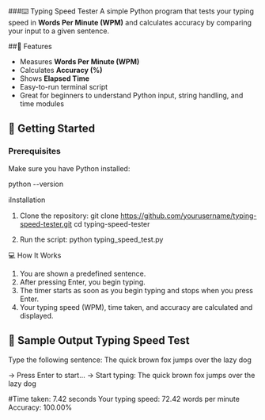 ###⌨️ Typing Speed Tester
A simple Python program that tests your typing speed in **Words Per Minute (WPM)** and calculates accuracy by comparing your input to a given sentence.

##📌 Features
- Measures **Words Per Minute (WPM)**
- Calculates **Accuracy (%)**
- Shows **Elapsed Time**
- Easy-to-run terminal script
- Great for beginners to understand Python input, string handling, and time modules
## 🚀 Getting Started
### Prerequisites
Make sure you have Python installed:

python --version

ℹ️Installation

1. Clone the repository:
git clone https://github.com/yourusername/typing-speed-tester.git
cd typing-speed-tester

2. Run the script:
python typing_speed_test.py


💻 How It Works

1. You are shown a predefined sentence.
2. After pressing Enter, you begin typing.
3. The timer starts as soon as you begin typing and stops when you press Enter.
4. Your typing speed (WPM), time taken, and accuracy are calculated and displayed.

🧠 Sample Output
Typing Speed Test
------------------
Type the following sentence:
The quick brown fox jumps over the lazy dog

-> Press Enter to start...
-> Start typing: The quick brown fox jumps over the lazy dog

#Time taken: 7.42 seconds
Your typing speed: 72.42 words per minute
Accuracy: 100.00%

